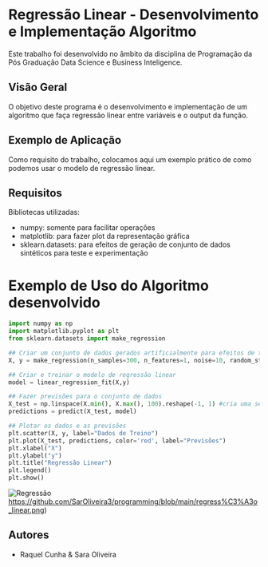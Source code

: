 # Regressão Linear - Desenvolvimento e Implementação Algoritmo

Este trabalho foi desenvolvido no âmbito da disciplina de Programação da Pós Graduação Data Science e Business Inteligence.

## Visão Geral

O objetivo deste programa é o desenvolvimento e implementação de um algoritmo que faça regressão linear entre variáveis e o output da função.

## Exemplo de Aplicação

Como requisito do trabalho, colocamos aqui um exemplo prático de como podemos usar o modelo de regressão linear.

## Requisitos

Bibliotecas utilizadas:
- numpy: somente para facilitar operações
- matplotlib: para fazer plot da representação gráfica
- sklearn.datasets: para efeitos de geração de conjunto de dados sintéticos para teste e experimentação

# Exemplo de Uso do Algoritmo desenvolvido

```python
import numpy as np
import matplotlib.pyplot as plt
from sklearn.datasets import make_regression

## Criar um conjunto de dados gerados artificialmente para efeitos de testagem do modelo
X, y = make_regression(n_samples=300, n_features=1, noise=10, random_state=42)

## Criar e treinar o modelo de regressão linear
model = linear_regression_fit(X,y) 

## Fazer previsões para o conjunto de dados
X_test = np.linspace(X.min(), X.max(), 100).reshape(-1, 1) #cria uma sequência de 100 pontos espaçados de igual maneira entre o valor mínimo e máximo de X, e faz a distribuição destes dados numa matriz
predictions = predict(X_test, model)

## Plotar os dados e as previsões
plt.scatter(X, y, label="Dados de Treino")
plt.plot(X_test, predictions, color='red', label="Previsões")
plt.xlabel("X")
plt.ylabel("y")
plt.title("Regressão Linear")
plt.legend()
plt.show()
```


![Regressão](https://github.com/SarOliveira3/programming/blob/main/regress%C3%A3o_linear.png)https://github.com/SarOliveira3/programming/blob/main/regress%C3%A3o_linear.png)

## Autores
- Raquel Cunha & Sara Oliveira







